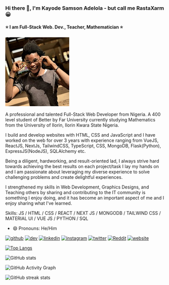 ### Hi there 👋, I'm Kayode Samson Adelola - but call me RastaXarm :grinning:
#### :star: I am Full-Stack Web. Dev., Teacher, Mathematician :star:
![:star: I am Full-Stack Web. Dev., Teacher, Mathematician :star:](https://github.com/xarmzon/xarmzon/blob/main/rasta_2_.jpg)

A professional and talented Full-Stack Web Developer from Nigeria. A 400 level student of Better by Far University currently studying Mathematics from the University of Ilorin, Ilorin Kwara State Nigeria.

I build and develop websites with HTML, CSS and JavaScript and I have worked on the web for over 3 years with experience ranging from VueJS, ReactJS, NextJs, TailwindCSS, TypeScript, CSS, MongoDB, Flask(Python), ExpressJS(NodeJS), SQLAlchemy etc.

Being a diligent, hardworking, and result-oriented lad, I always strive hard towards achieving the best results on each project/task I lay my hands on and I am passionate about leveraging my diverse experience to solve challenging problems and create delightful experiences.

I strengthened my skills in Web Development, Graphics Designs, and Teaching others by sharing and contributing to the IT community is something I enjoy doing, and it has become an important aspect of me and I enjoy sharing what I've learned.


Skills: JS / HTML / CSS / REACT / NEXT JS / MONGODB / TAILWIND CSS / MATERIAL UI / VUE JS  / PYTHON / SQL

- 😄 Pronouns: He/Him 


[<img src='https://cdn.jsdelivr.net/npm/simple-icons@3.0.1/icons/github.svg' alt='github' height='40'>](https://github.com/xarmzon)  [<img src='https://cdn.jsdelivr.net/npm/simple-icons@3.0.1/icons/dev-dot-to.svg' alt='dev' height='40'>](https://dev.to/xarmzon)  [<img src='https://cdn.jsdelivr.net/npm/simple-icons@3.0.1/icons/linkedin.svg' alt='linkedin' height='40'>](https://www.linkedin.com/in/rastaxarm/)  [<img src='https://cdn.jsdelivr.net/npm/simple-icons@3.0.1/icons/instagram.svg' alt='instagram' height='40'>](https://www.instagram.com/rastaxarm/)  [<img src='https://cdn.jsdelivr.net/npm/simple-icons@3.0.1/icons/twitter.svg' alt='twitter' height='40'>](https://twitter.com/rastaxarm)  [<img src='https://cdn.jsdelivr.net/npm/simple-icons@3.0.1/icons/reddit.svg' alt='Reddit' height='40'>](https://www.reddit.com/user/rastaxarm)  [<img src='https://cdn.jsdelivr.net/npm/simple-icons@3.0.1/icons/icloud.svg' alt='website' height='40'>](https://rasta-sigma.vercel.app/)  

[![Top Langs](https://github-readme-stats.vercel.app/api/top-langs/?username=xarmzon)](https://github.com/anuraghazra/github-readme-stats)

![GitHub stats](https://github-readme-stats.vercel.app/api?username=xarmzon&show_icons=true)  

![GitHub Activity Graph](https://activity-graph.herokuapp.com/graph?username=xarmzon)  

![GitHub streak stats](https://github-readme-streak-stats.herokuapp.com/?user=xarmzon)  

